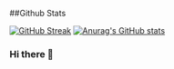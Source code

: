 ##Github Stats

[![GitHub Streak](https://github-readme-streak-stats.herokuapp.com/?user=DrOncogene)](https://git.io/streak-stats)
[![Anurag's GitHub stats](https://github-readme-stats.vercel.app/api?username=DrOncogene)](https://github.com/anuraghazra/github-readme-stats)


### Hi there 👋

<!--
**DrOncogene/DrOncogene** is a ✨ _special_ ✨ repository because its `README.md` (this file) appears on your GitHub profile.

Here are some ideas to get you started:

- 🔭 I’m currently working on ...
- 🌱 I’m currently learning ...
- 👯 I’m looking to collaborate on ...
- 🤔 I’m looking for help with ...
- 💬 Ask me about ...
- 📫 How to reach me: ...
- 😄 Pronouns: ...
- ⚡ Fun fact: ...
-->

